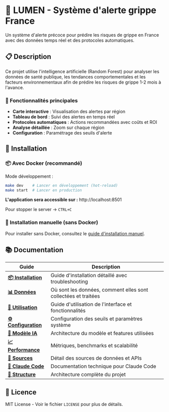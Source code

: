 # 🚨 LUMEN - Système d'alerte grippe France

Un système d'alerte précoce pour prédire les risques de grippe en France avec des données temps réel et des protocoles automatiques.

## 📋 Description

Ce projet utilise l'intelligence artificielle (Random Forest) pour analyser les données de santé publique, les tendances comportementales et les facteurs environnementaux afin de prédire les risques de grippe 1-2 mois à l'avance.

### 🎯 Fonctionnalités principales

-   **Carte interactive** : Visualisation des alertes par région
-   **Tableau de bord** : Suivi des alertes en temps réel
-   **Protocoles automatiques** : Actions recommandées avec coûts et ROI
-   **Analyse détaillée** : Zoom sur chaque région
-   **Configuration** : Paramétrage des seuils d'alerte

## 🚀 Installation

### 📦 Avec Docker (recommandé)

Mode développement :

```bash
make dev    # Lancer en développement (hot-reload)
make start  # Lancer en production
```

**L'application sera accessible sur :** http://localhost:8501

Pour stopper le server -> `CTRL+C`

### 📝 Installation manuelle (sans Docker)

Pour installer sans Docker, consultez le [guide d'installation manuel](docs/INSTALL-MANUAL.md).

## 📚 Documentation

| Guide                                         | Description                                                    |
| --------------------------------------------- | -------------------------------------------------------------- |
| **[📦 Installation](INSTALL.md)**             | Guide d'installation détaillé avec troubleshooting             |
| **[📊 Données](docs/DATA.md)**                | Où sont les données, comment elles sont collectées et traitées |
| **[🚀 Utilisation](docs/USAGE.md)**           | Guide d'utilisation de l'interface et fonctionnalités          |
| **[⚙️ Configuration](docs/CONFIGURATION.md)** | Configuration des seuils et paramètres système                 |
| **[🔬 Modèle IA](docs/MODEL.md)**             | Architecture du modèle et features utilisées                   |
| **[📈 Performance](docs/PERFORMANCE.md)**     | Métriques, benchmarks et scalabilité                           |
| **[📖 Sources](docs/SOURCES.md)**             | Détail des sources de données et APIs                          |
| **[🔧 Claude Code](CLAUDE.md)**               | Documentation technique pour Claude Code                       |
| **[📁 Structure](docs/STRUCTURE.md)**         | Architecture complète du projet                                |

## 📄 Licence

MIT License - Voir le fichier `LICENSE` pour plus de détails.
